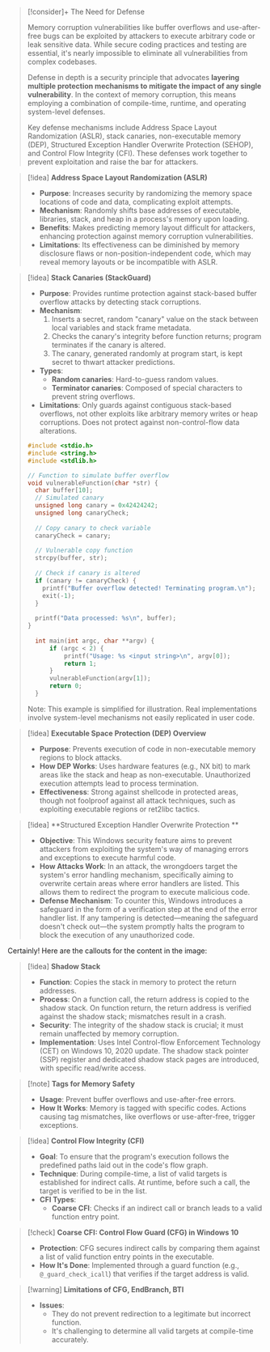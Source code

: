 
> [!consider]+ The Need for Defense
>
> Memory corruption vulnerabilities like buffer overflows and use-after-free bugs can be exploited by attackers to execute arbitrary code or leak sensitive data. While secure coding practices and testing are essential, it's nearly impossible to eliminate all vulnerabilities from complex codebases.
>
> Defense in depth is a security principle that advocates **layering multiple protection mechanisms to mitigate the impact of any single vulnerability**. In the context of memory corruption, this means employing a combination of compile-time, runtime, and operating system-level defenses.
>
> Key defense mechanisms include Address Space Layout Randomization (ASLR), stack canaries, non-executable memory (DEP), Structured Exception Handler Overwrite Protection (SEHOP), and Control Flow Integrity (CFI). These defenses work together to prevent exploitation and raise the bar for attackers.


> [!idea] **Address Space Layout Randomization (ASLR)**
>
> - **Purpose**: Increases security by randomizing the memory space locations of code and data, complicating exploit attempts.
> - **Mechanism**: Randomly shifts base addresses of executable, libraries, stack, and heap in a process's memory upon loading.
> - **Benefits**: Makes predicting memory layout difficult for attackers, enhancing protection against memory corruption vulnerabilities.
> - **Limitations**: Its effectiveness can be diminished by memory disclosure flaws or non-position-independent code, which may reveal memory layouts or be incompatible with ASLR.

> [!idea] **Stack Canaries (StackGuard)**
>
> - **Purpose**: Provides runtime protection against stack-based buffer overflow attacks by detecting stack corruptions.
> - **Mechanism**:
>   1. Inserts a secret, random "canary" value on the stack between local variables and stack frame metadata.
>   2. Checks the canary's integrity before function returns; program terminates if the canary is altered.
>   3. The canary, generated randomly at program start, is kept secret to thwart attacker predictions.
> - **Types**:
>   - **Random canaries**: Hard-to-guess random values.
>   - **Terminator canaries**: Composed of special characters to prevent string overflows.
> - **Limitations**: Only guards against contiguous stack-based overflows, not other exploits like arbitrary memory writes or heap corruptions. Does not protect against non-control-flow data alterations.
> 
> ```c
> #include <stdio.h>
> #include <string.h>
> #include <stdlib.h>
> 
> // Function to simulate buffer overflow
> void vulnerableFunction(char *str) {
>   char buffer[10];
>   // Simulated canary
>   unsigned long canary = 0x42424242;
>   unsigned long canaryCheck;
>   
>   // Copy canary to check variable
>   canaryCheck = canary;
>   
>   // Vulnerable copy function
>   strcpy(buffer, str);
>   
>   // Check if canary is altered
>   if (canary != canaryCheck) {
> 	  printf("Buffer overflow detected! Terminating program.\n");
> 	  exit(-1);
>   }
>   
>   printf("Data processed: %s\n", buffer);
> }
>   
>   int main(int argc, char **argv) {
>       if (argc < 2) {
>           printf("Usage: %s <input string>\n", argv[0]);
>           return 1;
>       }
>       vulnerableFunction(argv[1]);
>       return 0;
>   }
>   ```
>   Note: This example is simplified for illustration. Real implementations involve system-level mechanisms not easily replicated in user code.

> [!idea] **Executable Space Protection (DEP) Overview**
>
> - **Purpose**: Prevents execution of code in non-executable memory regions to block attacks.
> - **How DEP Works**: Uses hardware features (e.g., NX bit) to mark areas like the stack and heap as non-executable. Unauthorized execution attempts lead to process termination.
> - **Effectiveness**: Strong against shellcode in protected areas, though not foolproof against all attack techniques, such as exploiting executable regions or ret2libc tactics.

> [!idea] **Structured Exception Handler Overwrite Protection **
>
> - **Objective**: This Windows security feature aims to prevent attackers from exploiting the system's way of managing errors and exceptions to execute harmful code.
> - **How Attacks Work**: In an attack, the wrongdoers target the system's error handling mechanism, specifically aiming to overwrite certain areas where error handlers are listed. This allows them to redirect the program to execute malicious code.
> - **Defense Mechanism**: To counter this, Windows introduces a safeguard in the form of a verification step at the end of the error handler list. If any tampering is detected—meaning the safeguard doesn't check out—the system promptly halts the program to block the execution of any unauthorized code.





Certainly! Here are the callouts for the content in the image:

> [!idea] **Shadow Stack**
>
> - **Function**: Copies the stack in memory to protect the return addresses.
> - **Process**: On a function call, the return address is copied to the shadow stack. On function return, the return address is verified against the shadow stack; mismatches result in a crash.
> - **Security**: The integrity of the shadow stack is crucial; it must remain unaffected by memory corruption.
> - **Implementation**: Uses Intel Control-flow Enforcement Technology (CET) on Windows 10, 2020 update. The shadow stack pointer (SSP) register and dedicated shadow stack pages are introduced, with specific read/write access.

> [!note] **Tags for Memory Safety**
>
> - **Usage**: Prevent buffer overflows and use-after-free errors.
> - **How It Works**: Memory is tagged with specific codes. Actions causing tag mismatches, like overflows or use-after-free, trigger exceptions.

> [!idea] **Control Flow Integrity (CFI)**
>
> - **Goal**: To ensure that the program's execution follows the predefined paths laid out in the code's flow graph.
> - **Technique**: During compile-time, a list of valid targets is established for indirect calls. At runtime, before such a call, the target is verified to be in the list.
> - **CFI Types**:
>   - **Coarse CFI**: Checks if an indirect call or branch leads to a valid function entry point.

> [!check] **Coarse CFI: Control Flow Guard (CFG) in Windows 10**
>
> - **Protection**: CFG secures indirect calls by comparing them against a list of valid function entry points in the executable.
> - **How It's Done**: Implemented through a guard function (e.g., `@_guard_check_icall`) that verifies if the target address is valid.

> [!warning] **Limitations of CFG, EndBranch, BTI**
>
> - **Issues**:
>   - They do not prevent redirection to a legitimate but incorrect function.
>   - It's challenging to determine all valid targets at compile-time accurately.